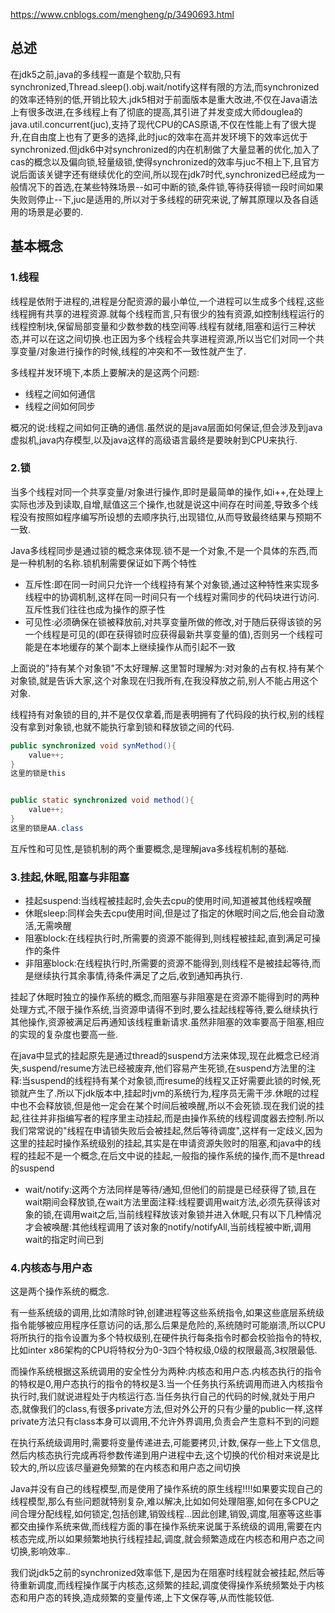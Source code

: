 https://www.cnblogs.com/mengheng/p/3490693.html

## 总述

在jdk5之前,java的多线程一直是个软肋,只有synchronized,Thread.sleep().obj.wait/notify这样有限的方法,而synchronized的效率还特别的低,开销比较大.jdk5相对于前面版本是重大改进,不仅在Java语法上有很多改进,在多线程上有了彻底的提高,其引进了并发变成大师douglea的java.util.concurrent(juc),支持了现代CPU的CAS原语,不仅在性能上有了很大提升,在自由度上也有了更多的选择,此时juc的效率在高并发环境下的效率远优于synchronized.但jdk6中对synchronized的内在机制做了大量显著的优化,加入了cas的概念以及偏向锁,轻量级锁,使得synchronized的效率与juc不相上下,且官方说后面该关键字还有继续优化的空间,所以现在jdk7时代,synchronized已经成为一般情况下的首选,在某些特殊场景--如可中断的锁,条件锁,等待获得锁一段时间如果失败则停止--下,juc是适用的,所以对于多线程的研究来说,了解其原理以及各自适用的场景是必要的.

## 基本概念

### 1.线程

线程是依附于进程的,进程是分配资源的最小单位,一个进程可以生成多个线程,这些线程拥有共享的进程资源.就每个线程而言,只有很少的独有资源,如控制线程运行的线程控制块,保留局部变量和少数参数的栈空间等.线程有就绪,阻塞和运行三种状态,并可以在这之间切换.也正因为多个线程会共享进程资源,所以当它们对同一个共享变量/对象进行操作的时候,线程的冲突和不一致性就产生了.

多线程并发环境下,本质上要解决的是这两个问题:

- 线程之间如何通信
- 线程之间如何同步

概况的说:线程之间如何正确的通信.虽然说的是java层面如何保证,但会涉及到java虚拟机,java内存模型,以及java这样的高级语言最终是要映射到CPU来执行.

### 2.锁

当多个线程对同一个共享变量/对象进行操作,即时是最简单的操作,如i++,在处理上实际也涉及到读取,自增,赋值这三个操作,也就是说这中间存在时间差,导致多个线程没有按照如程序编写所设想的去顺序执行,出现错位,从而导致最终结果与预期不一致.

Java多线程同步是通过锁的概念来体现.锁不是一个对象,不是一个具体的东西,而是一种机制的名称.锁机制需要保证如下两个特性

- 互斥性:即在同一时间只允许一个线程持有某个对象锁,通过这种特性来实现多线程中的协调机制,这样在同一时间只有一个线程对需同步的代码块进行访问.互斥性我们往往也成为操作的原子性
- 可见性:必须确保在锁被释放前,对共享变量所做的修改,对于随后获得该锁的另一个线程是可见的(即在获得锁时应获得最新共享变量的值),否则另一个线程可能是在本地缓存的某个副本上继续操作从而引起不一致

上面说的"持有某个对象锁"不太好理解.这里暂时理解为:对对象的占有权.持有某个对象锁,就是告诉大家,这个对象现在归我所有,在我没释放之前,别人不能占用这个对象.

线程持有对象锁的目的,并不是仅仅拿着,而是表明拥有了代码段的执行权,别的线程没有拿到对象锁,也就不能执行拿到锁和释放锁之间的代码.

```java
public synchronized void synMethod(){
    value++;
}
这里的锁是this


public static synchronized void method(){
	value++;
}
这里的锁是AA.class
```

互斥性和可见性,是锁机制的两个重要概念,是理解java多线程机制的基础.

### 3.挂起,休眠,阻塞与非阻塞

- 挂起suspend:当线程被挂起时,会失去cpu的使用时间,知道被其他线程唤醒
- 休眠sleep:同样会失去cpu使用时间,但是过了指定的休眠时间之后,他会自动激活,无需唤醒
- 阻塞block:在线程执行时,所需要的资源不能得到,则线程被挂起,直到满足可操作的条件
- 非阻塞block:在线程执行时,所需要的资源不能得到,则线程不是被挂起等待,而是继续执行其余事情,待条件满足了之后,收到通知再执行.

挂起了休眠时独立的操作系统的概念,而阻塞与非阻塞是在资源不能得到时的两种处理方式,不限于操作系统,当资源申请得不到时,要么挂起线程等待,要么继续执行其他操作,资源被满足后再通知该线程重新请求.虽然非阻塞的效率要高于阻塞,相应的实现的复杂度也要高一些.

在java中显式的挂起原先是通过thread的suspend方法来体现,现在此概念已经消失,suspend/resume方法已经被废弃,他们容易产生死锁,在suspend方法里的注释:当suspend的线程持有某个对象锁,而resume的线程又正好需要此锁的时候,死锁就产生了.所以下jdk版本中,挂起时jvm的系统行为,程序员无需干涉.休眠的过程中也不会释放锁,但是他一定会在某个时间后被唤醒,所以不会死锁.现在我们说的挂起,往往并非指编写者的程序里主动挂起,而是由操作系统的线程调度器去控制.所以我们常常说的"线程在申请锁失败后会被挂起,然后等待调度",这样有一定歧义,因为这里的挂起时操作系统级别的挂起,其实是在申请资源失败时的阻塞,和java中的线程的挂起不是一个概念,在后文中说的挂起,一般指的操作系统的操作,而不是thread的suspend

- wait/notify:这两个方法同样是等待/通知,但他们的前提是已经获得了锁,且在wait期间会释放锁,在wait方法里面注释:线程要调用wait方法,必须先获得该对象的锁,在调用wait之后,当前线程释放该对象锁并进入休眠,只有以下几种情况才会被唤醒:其他线程调用了该对象的notify/notifyAll,当前线程被中断,调用wait的指定时间已到

### 4.内核态与用户态

这是两个操作系统的概念.

有一些系统级的调用,比如清除时钟,创建进程等这些系统指令,如果这些底层系统级指令能够被应用程序任意访问的话,那么后果是危险的,系统随时可能崩溃,所以CPU将所执行的指令设置为多个特权级别,在硬件执行每条指令时都会校验指令的特权,比如inter x86架构的CPU将特权分为0-3四个特权级,0级的权限最高,3权限最低.

而操作系统根据这系统调用的安全性分为两种:内核态和用户态.内核态执行的指令的特权是0,用户态执行的指令的特权是3.当一个任务执行系统调用而进入内核指令执行时,我们就说进程处于内核运行态.当任务执行自己的代码的时候,就处于用户态,就像我们的class,有很多private方法,但对外公开的只有少量的public一样,这样private方法只有class本身可以调用,不允许外界调用,负责会产生意料不到的问题

在执行系统级调用时,需要将变量传递进去,可能要拷贝,计数,保存一些上下文信息,然后内核态执行完成再将参数传递到用户进程中去,这个切换的代价相对来说是比较大的,所以应该尽量避免频繁的在内核态和用户态之间切换

Java并没有自己的线程模型,而是使用了操作系统的原生线程!!!!如果要实现自己的线程模型,那么有些问题就特别复杂,难以解决,比如如何处理阻塞,如何在多CPU之间合理分配线程,如何锁定,包括创建,销毁线程...因此创建,销毁,调度,阻塞等这些事都交由操作系统来做,而线程方面的事在操作系统来说属于系统级的调用,需要在内核态完成,所以如果频繁地执行线程挂起,调度,就会频繁造成在内核态和用户态之间切换,影响效率..

我们说jdk5之前的synchronized效率低下,是因为在阻塞时线程就会被挂起,然后等待重新调度,而线程操作属于内核态,这频繁的挂起,调度使得操作系统频繁处于内核态和用户态的转换,造成频繁的变量传递,上下文保存等,从而性能较低.